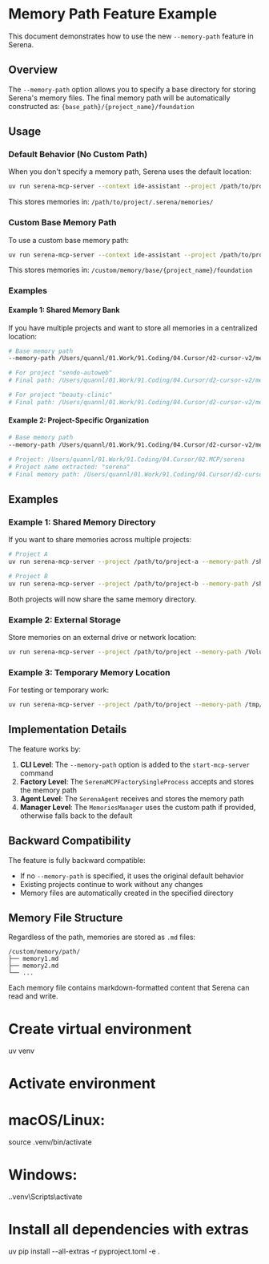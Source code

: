 # Memory Path Feature Example

This document demonstrates how to use the new `--memory-path` feature in Serena.

## Overview

The `--memory-path` option allows you to specify a base directory for storing Serena's memory files. The final memory path will be automatically constructed as: `{base_path}/{project_name}/foundation`

## Usage

### Default Behavior (No Custom Path)

When you don't specify a memory path, Serena uses the default location:

```bash
uv run serena-mcp-server --context ide-assistant --project /path/to/project
```

This stores memories in: `/path/to/project/.serena/memories/`

### Custom Base Memory Path

To use a custom base memory path:

```bash
uv run serena-mcp-server --context ide-assistant --project /path/to/project --memory-path /custom/memory/base
```

This stores memories in: `/custom/memory/base/{project_name}/foundation`

### Examples

#### Example 1: Shared Memory Bank

If you have multiple projects and want to store all memories in a centralized location:

```bash
# Base memory path
--memory-path /Users/quannl/01.Work/91.Coding/04.Cursor/d2-cursor-v2/memory-bank

# For project "sendo-autoweb"
# Final path: /Users/quannl/01.Work/91.Coding/04.Cursor/d2-cursor-v2/memory-bank/sendo-autoweb/foundation

# For project "beauty-clinic" 
# Final path: /Users/quannl/01.Work/91.Coding/04.Cursor/d2-cursor-v2/memory-bank/beauty-clinic/foundation
```

#### Example 2: Project-Specific Organization

```bash
# Base memory path
--memory-path /Users/quannl/01.Work/91.Coding/04.Cursor/d2-cursor-v2/memory-bank

# Project: /Users/quannl/01.Work/91.Coding/04.Cursor/02.MCP/serena
# Project name extracted: "serena"
# Final memory path: /Users/quannl/01.Work/91.Coding/04.Cursor/d2-cursor-v2/memory-bank/serena/foundation
```

## Examples

### Example 1: Shared Memory Directory

If you want to share memories across multiple projects:

```bash
# Project A
uv run serena-mcp-server --project /path/to/project-a --memory-path /shared/memories

# Project B  
uv run serena-mcp-server --project /path/to/project-b --memory-path /shared/memories
```

Both projects will now share the same memory directory.

### Example 2: External Storage

Store memories on an external drive or network location:

```bash
uv run serena-mcp-server --project /path/to/project --memory-path /Volumes/External/memories
```

### Example 3: Temporary Memory Location

For testing or temporary work:

```bash
uv run serena-mcp-server --project /path/to/project --memory-path /tmp/serena_memories
```

## Implementation Details

The feature works by:

1. **CLI Level**: The `--memory-path` option is added to the `start-mcp-server` command
2. **Factory Level**: The `SerenaMCPFactorySingleProcess` accepts and stores the memory path
3. **Agent Level**: The `SerenaAgent` receives and stores the memory path
4. **Manager Level**: The `MemoriesManager` uses the custom path if provided, otherwise falls back to the default

## Backward Compatibility

The feature is fully backward compatible:
- If no `--memory-path` is specified, it uses the original default behavior
- Existing projects continue to work without any changes
- Memory files are automatically created in the specified directory

## Memory File Structure

Regardless of the path, memories are stored as `.md` files:
```
/custom/memory/path/
├── memory1.md
├── memory2.md
└── ...
```

Each memory file contains markdown-formatted content that Serena can read and write. 

# Create virtual environment
uv venv

# Activate environment
# macOS/Linux:
source .venv/bin/activate
# Windows:
.\.venv\Scripts\activate

# Install all dependencies with extras
uv pip install --all-extras -r pyproject.toml -e .
